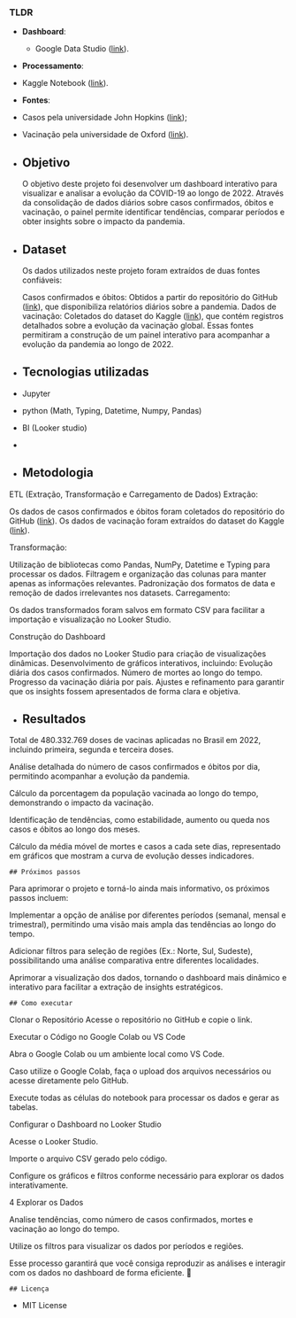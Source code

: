 ### **TLDR**
- **Dashboard**:
  - Google Data Studio ([link](https://lookerstudio.google.com/reporting/33ff63e8-4724-48df-b93b-59c6dbbc824a)).
 - **Processamento**:
  - Kaggle Notebook ([link](https://www.kaggle.com/code/rafaeldeabreu/notebook19411c4008/edit)).
 - **Fontes**:
  - Casos pela universidade John Hopkins ([link](https://github.com/CSSEGISandData/COVID-19/tree/master/csse_covid_19_data/csse_covid_19_daily_reports));
  - Vacinação pela universidade de Oxford ([link](https://covid.ourworldindata.org/data/owid-covid-data.csv)).

  - ## Objetivo
    O objetivo deste projeto foi desenvolver um dashboard interativo para visualizar e analisar a evolução da COVID-19 ao longo de 2022. Através da consolidação de dados diários sobre casos confirmados, óbitos e vacinação, o painel permite identificar tendências, comparar períodos e obter insights sobre o impacto da pandemia.
  - ## Dataset
    Os dados utilizados neste projeto foram extraídos de duas fontes confiáveis:

    Casos confirmados e óbitos: Obtidos a partir do repositório do GitHub ([link](https://github.com/CSSEGISandData/COVID-19/tree/master/csse_covid_19_data/csse_covid_19_daily_reports)), que disponibiliza relatórios diários sobre a pandemia.
    Dados de vacinação: Coletados do dataset do Kaggle ([link](https://covid.ourworldindata.org/data/owid-covid-data.csv)), que contém registros detalhados sobre a evolução da vacinação global.
    Essas fontes permitiram a construção de um painel interativo para acompanhar a evolução da pandemia ao longo de 2022.

   
  - ## Tecnologias utilizadas
  - Jupyter
  - python (Math, Typing, Datetime, Numpy, Pandas)
  - BI (Looker studio)
  - 
  - ## Metodologia
  ETL (Extração, Transformação e Carregamento de Dados)
 Extração:

Os dados de casos confirmados e óbitos foram coletados do repositório do GitHub ([link](https://github.com/CSSEGISandData/COVID-19/tree/master/csse_covid_19_data/csse_covid_19_daily_reports)).
Os dados de vacinação foram extraídos do dataset do Kaggle ([link](https://covid.ourworldindata.org/data/owid-covid-data.csv)).

Transformação:

Utilização de bibliotecas como Pandas, NumPy, Datetime e Typing para processar os dados.
Filtragem e organização das colunas para manter apenas as informações relevantes.
Padronização dos formatos de data e remoção de dados irrelevantes  nos datasets.
Carregamento:

Os dados transformados foram salvos em formato CSV para facilitar a importação e visualização no Looker Studio.

 Construção do Dashboard

Importação dos dados no Looker Studio para criação de visualizações dinâmicas.
Desenvolvimento de gráficos interativos, incluindo:
Evolução diária dos casos confirmados.
Número de mortes ao longo do tempo.
Progresso da vacinação diária por país.
Ajustes e refinamento para garantir que os insights fossem apresentados de forma clara e objetiva.
  

  - ## Resultados
Total de 480.332.769 doses de vacinas aplicadas no Brasil em 2022, incluindo primeira, segunda e terceira doses.

Análise detalhada do número de casos confirmados e óbitos por dia, permitindo acompanhar a evolução da pandemia.

Cálculo da porcentagem da população vacinada ao longo do tempo, demonstrando o impacto da vacinação.

Identificação de tendências, como estabilidade, aumento ou queda nos casos e óbitos ao longo dos meses.

Cálculo da média móvel de mortes e casos a cada sete dias, representado em gráficos que mostram a curva de evolução desses indicadores.

    ## Próximos passos

   Para aprimorar o projeto e torná-lo ainda mais informativo, os próximos passos incluem:

Implementar a opção de análise por diferentes períodos (semanal, mensal e trimestral), permitindo uma visão mais ampla das tendências ao longo do tempo.

Adicionar filtros para seleção de regiões (Ex.: Norte, Sul, Sudeste), possibilitando uma análise comparativa entre diferentes localidades.

Aprimorar a visualização dos dados, tornando o dashboard mais dinâmico e interativo para facilitar a extração de insights estratégicos.

    ## Como executar 
Clonar o Repositório
Acesse o repositório no GitHub e copie o link.

Executar o Código no Google Colab ou VS Code

Abra o Google Colab ou um ambiente local como VS Code.

Caso utilize o Google Colab, faça o upload dos arquivos necessários ou acesse diretamente pelo GitHub.

Execute todas as células do notebook para processar os dados e gerar as tabelas.

 Configurar o Dashboard no Looker Studio
 
Acesse o Looker Studio.

Importe o arquivo CSV gerado pelo código.

Configure os gráficos e filtros conforme necessário para explorar os dados interativamente.

4 Explorar os Dados

Analise tendências, como número de casos confirmados, mortes e vacinação ao longo do tempo.

Utilize os filtros para visualizar os dados por períodos e regiões.

Esse processo garantirá que você consiga reproduzir as análises e interagir com os dados no dashboard de forma eficiente. 🚀
    

    ## Licença
    
  - MIT License
